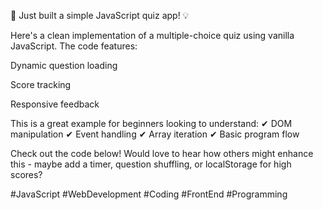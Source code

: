 🚀 Just built a simple JavaScript quiz app! 💡

Here's a clean implementation of a multiple-choice quiz using vanilla JavaScript. The code features:

Dynamic question loading

Score tracking

Responsive feedback

This is a great example for beginners looking to understand:
✔ DOM manipulation
✔ Event handling
✔ Array iteration
✔ Basic program flow

Check out the code below! Would love to hear how others might enhance this - maybe add a timer, question shuffling, or localStorage for high scores?

#JavaScript #WebDevelopment #Coding #FrontEnd #Programming

